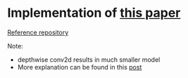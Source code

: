 # Implementation of [this paper](https://arxiv.org/abs/1902.03459)

[Reference repository](https://github.com/justusschock/shapenet)

Note:
- depthwise conv2d results in much smaller model
- More explanation can be found in this [post](https://vuamitom.github.io/2019/09/12/shapenet-face-landmark-tensorflow.html)